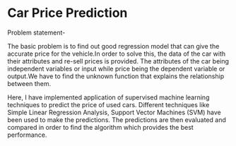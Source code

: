 # Car Price Prediction

Problem statement-

The basic problem is to find out good regression model that can give the accurate price for the vehicle.In order to solve this, the data of the car with their attributes and re-sell prices is provided. The attributes of the car being independent variables or input while price being the dependent variable or output.We have to find the unknown function that explains the relationship between them.

Here, I have implemented application of supervised machine learning techniques to predict the price of used cars. Different techniques like Simple Linear Regression Analysis, Support Vector Machines (SVM) have been used to make the predictions. The predictions are then evaluated and compared in order to find the algorithm which provides the best performance.
